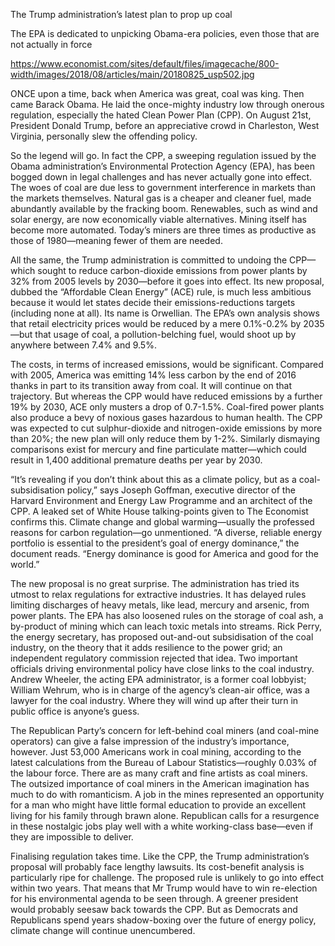 The Trump administration’s latest plan to prop up coal

The EPA is dedicated to unpicking Obama-era policies, even those that are not actually in force

https://www.economist.com/sites/default/files/imagecache/800-width/images/2018/08/articles/main/20180825_usp502.jpg

ONCE upon a time, back when America was great, coal was king. Then came Barack Obama. He laid the once-mighty industry low through onerous regulation, especially the hated Clean Power Plan (CPP). On August 21st, President Donald Trump, before an appreciative crowd in Charleston, West Virginia, personally slew the offending policy.

So the legend will go. In fact the CPP, a sweeping regulation issued by the Obama administration’s Environmental Protection Agency (EPA), has been bogged down in legal challenges and has never actually gone into effect. The woes of coal are due less to government interference in markets than the markets themselves. Natural gas is a cheaper and cleaner fuel, made abundantly available by the fracking boom. Renewables, such as wind and solar energy, are now economically viable alternatives. Mining itself has become more automated. Today’s miners are three times as productive as those of 1980—meaning fewer of them are needed.

All the same, the Trump administration is committed to undoing the CPP—which sought to reduce carbon-dioxide emissions from power plants by 32% from 2005 levels by 2030—before it goes into effect. Its new proposal, dubbed the “Affordable Clean Energy” (ACE) rule, is much less ambitious because it would let states decide their emissions-reductions targets (including none at all). Its name is Orwellian. The EPA’s own analysis shows that retail electricity prices would be reduced by a mere 0.1%-0.2% by 2035—but that usage of coal, a pollution-belching fuel, would shoot up by anywhere between 7.4% and 9.5%.

The costs, in terms of increased emissions, would be significant. Compared with 2005, America was emitting 14% less carbon by the end of 2016 thanks in part to its transition away from coal. It will continue on that trajectory. But whereas the CPP would have reduced emissions by a further 19% by 2030, ACE only musters a drop of 0.7-1.5%. Coal-fired power plants also produce a bevy of noxious gases hazardous to human health. The CPP was expected to cut sulphur-dioxide and nitrogen-oxide emissions by more than 20%; the new plan will only reduce them by 1-2%. Similarly dismaying comparisons exist for mercury and fine particulate matter—which could result in 1,400 additional premature deaths per year by 2030.

“It’s revealing if you don’t think about this as a climate policy, but as a coal-subsidisation policy,” says Joseph Goffman, executive director of the Harvard Environment and Energy Law Programme and an architect of the CPP. A leaked set of White House talking-points given to The Economist confirms this. Climate change and global warming—usually the professed reasons for carbon regulation—go unmentioned. “A diverse, reliable energy portfolio is essential to the president’s goal of energy dominance,” the document reads. “Energy dominance is good for America and good for the world.”

The new proposal is no great surprise. The administration has tried its utmost to relax regulations for extractive industries. It has delayed rules limiting discharges of heavy metals, like lead, mercury and arsenic, from power plants. The EPA has also loosened rules on the storage of coal ash, a by-product of mining which can leach toxic metals into streams. Rick Perry, the energy secretary, has proposed out-and-out subsidisation of the coal industry, on the theory that it adds resilience to the power grid; an independent regulatory commission rejected that idea. Two important officials driving environmental policy have close links to the coal industry. Andrew Wheeler, the acting EPA administrator, is a former coal lobbyist; William Wehrum, who is in charge of the agency’s clean-air office, was a lawyer for the coal industry. Where they will wind up after their turn in public office is anyone’s guess.

The Republican Party’s concern for left-behind coal miners (and coal-mine operators) can give a false impression of the industry’s importance, however. Just 53,000 Americans work in coal mining, according to the latest calculations from the Bureau of Labour Statistics—roughly 0.03% of the labour force. There are as many craft and fine artists as coal miners. The outsized importance of coal miners in the American imagination has much to do with romanticism. A job in the mines represented an opportunity for a man who might have little formal education to provide an excellent living for his family through brawn alone. Republican calls for a resurgence in these nostalgic jobs play well with a white working-class base—even if they are impossible to deliver.

Finalising regulation takes time. Like the CPP, the Trump administration’s proposal will probably face lengthy lawsuits. Its cost-benefit analysis is particularly ripe for challenge. The proposed rule is unlikely to go into effect within two years. That means that Mr Trump would have to win re-election for his environmental agenda to be seen through. A greener president would probably seesaw back towards the CPP. But as Democrats and Republicans spend years shadow-boxing over the future of energy policy, climate change will continue unencumbered.

